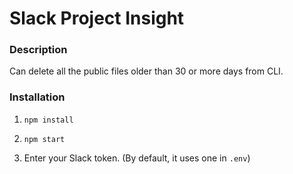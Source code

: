 # Slack Project Insight

### Description

Can delete all the public files older than 30 or more days from CLI.

### Installation

1. `npm install`

2. `npm start`

3. Enter your Slack token. (By default, it uses one in `.env`)

